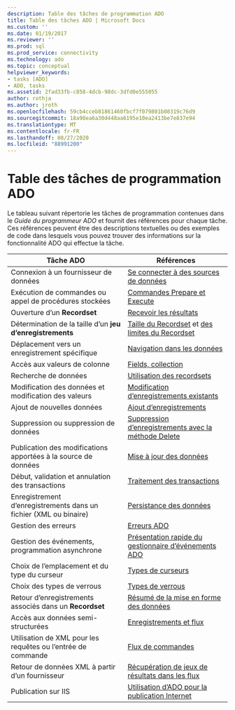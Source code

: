 ```yaml
---
description: Table des tâches de programmation ADO
title: Table des tâches ADO | Microsoft Docs
ms.custom: ''
ms.date: 01/19/2017
ms.reviewer: ''
ms.prod: sql
ms.prod_service: connectivity
ms.technology: ado
ms.topic: conceptual
helpviewer_keywords:
- tasks [ADO]
- ADO, tasks
ms.assetid: 2fad33fb-c858-4dcb-98dc-3dfd0e555055
author: rothja
ms.author: jroth
ms.openlocfilehash: 59cb4cceb81861460fbcf7f079801b08319c76d9
ms.sourcegitcommit: 18a98ea6a30d448aa6195e10ea2413be7e837e94
ms.translationtype: MT
ms.contentlocale: fr-FR
ms.lasthandoff: 08/27/2020
ms.locfileid: "88991200"
---
```

# <a name="ado-programming-task-table"></a>Table des tâches de programmation ADO
Le tableau suivant répertorie les tâches de programmation contenues dans le *Guide du programmeur ADO* et fournit des références pour chaque tâche. Ces références peuvent être des descriptions textuelles ou des exemples de code dans lesquels vous pouvez trouver des informations sur la fonctionnalité ADO qui effectue la tâche.

|Tâche ADO|Références|
|--------------|----------------|
|Connexion à un fournisseur de données|[Se connecter à des sources de données](./data/connecting-to-data-sources.md)|
|Exécution de commandes ou appel de procédures stockées|[Commandes Prepare et Execute](./data/preparing-and-executing-commands.md)|
|Ouverture d’un **Recordset**|[Recevoir les résultats](./data/receiving-results.md)|
|Détermination de la taille d’un **jeu d’enregistrements**|[Taille du Recordset](./data/current-record-and-size-of-recordset.md) et [des limites du Recordset](./data/boundaries-of-a-recordset.md)|
|Déplacement vers un enregistrement spécifique|[Navigation dans les données](./data/navigating-through-data.md)|
|Accès aux valeurs de colonne|[Fields, collection](./data/the-fields-collection.md)|
|Recherche de données|[Utilisation des recordsets](./data/working-with-recordsets.md)|
|Modification des données et modification des valeurs|[Modification d’enregistrements existants](./data/editing-existing-records.md)|
|Ajout de nouvelles données|[Ajout d’enregistrements](./data/adding-records.md)|
|Suppression ou suppression de données|[Suppression d’enregistrements avec la méthode Delete](./data/deleting-records-using-the-delete-method.md)|
|Publication des modifications apportées à la source de données|[Mise à jour des données](./data/updating-data.md)|
|Début, validation et annulation des transactions|[Traitement des transactions](./data/transaction-processing.md)|
|Enregistrement d’enregistrements dans un fichier (XML ou binaire)|[Persistance des données](./data/persisting-data.md)|
|Gestion des erreurs|[Erreurs ADO](./data/ado-errors.md)|
|Gestion des événements, programmation asynchrone|[Présentation rapide du gestionnaire d’événements ADO](./data/ado-event-handler-summary.md)|
|Choix de l’emplacement et du type du curseur|[Types de curseurs](./data/types-of-cursors-ado.md)|
|Choix des types de verrous|[Types de verrous](./data/types-of-locks.md)|
|Retour d’enregistrements associés dans un **Recordset**|[Résumé de la mise en forme des données](./data/data-shaping-overview.md)|
|Accès aux données semi-structurées|[Enregistrements et flux](./data/records-and-streams.md)|
|Utilisation de XML pour les requêtes ou l’entrée de commande|[Flux de commandes](./data/command-streams.md)|
|Retour de données XML à partir d’un fournisseur|[Récupération de jeux de résultats dans les flux](./data/retrieving-resultsets-into-streams.md)|
|Publication sur IIS|[Utilisation d’ADO pour la publication Internet](./data/using-ado-for-internet-publishing.md)|